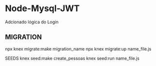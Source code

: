 # Node-Mysql-JWT

Adcionado lógica do Login

MIGRATION
--- 
npx knex migrate:make migration_name
npx knex migrate:up  name_file.js

SEEDS
knex seed:make create_pessoas
knex seed:run name_file.js
